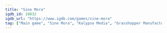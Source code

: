 ```yaml
---
title: "Sine Mora"
igdb_id: 10832
igdb_url: "https://www.igdb.com/games/sine-mora"
tag: ["Main game", "Sine Mora", "Kalypso Media", "Grasshopper Manufacture", "Microsoft Studios", "Digital Reality", "Shooter", "Indie", "Arcade", "Single player", "Side view", "Action"]
---
```

